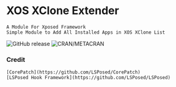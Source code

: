 # XOS XClone Extender

```
A Module For Xposed Framework
Simple Module to Add All Installed Apps in XOS XClone List
 ```
![GitHub release ](https://img.shields.io/github/v/release/ArifRios1st/xosxcloneextender)  ![CRAN/METACRAN](https://img.shields.io/cran/l/devtools)


### Credit
```
[CorePatch](https://github.com/LSPosed/CorePatch)
[LSPosed Hook Framework](https://github.com/LSPosed/LSPosed)
```